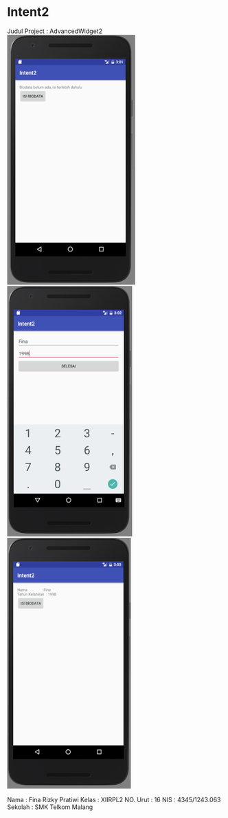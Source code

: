 # Intent2

Judul Project : AdvancedWidget2
![Screenshot 1](https://github.com/finarizkyp/Intent2/blob/master/I21.PNG)
![Screenshot 2](https://github.com/finarizkyp/Intent2/blob/master/I2_Fina2.PNG)
![Screenshot 3](https://github.com/finarizkyp/Intent2/blob/master/I2_Fina3.PNG)

Nama : Fina Rizky Pratiwi
Kelas : XIIRPL2
NO. Urut : 16
NIS : 4345/1243.063
Sekolah : SMK Telkom Malang
